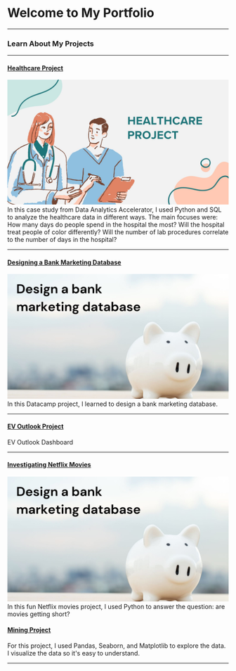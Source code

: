 # Welcome to My Portfolio

---

### Learn About My Projects

---

#### [Healthcare Project](https://www.datacamp.com/datalab/w/b222f704-6d6d-4807-b5e3-728af2ddf03e/edit)
<img src="images/Green Orange Blue Creative Healthcare Facility Presentation.jpg?raw=true"/>
In this case study from Data Analytics Accelerator, I used Python and SQL to analyze the healthcare data in different ways. 
The main focuses were:
How many days do people spend in the hospital the most?
Will the hospital treat people of color differently?
Will the number of lab procedures correlate to the number of days in the hospital? 

---

#### [Designing a Bank Marketing Database](https://www.datacamp.com/datalab/w/247c326d-aee5-4ddb-a0fe-d58086d9be5c/edit)
<img src="images/Design a bank marketing database.jpg?raw=true"/>
In this Datacamp project, I learned to design a bank marketing database. 

---

#### [EV Outlook Project](https://public.tableau.com/app/profile/jiabao.zhang/viz/EVoutlook2023/Dashboard1?publish=yes)

EV Outlook Dashboard

---

#### [Investigating Netflix Movies](https://www.datacamp.com/datalab/w/667a79a7-597d-4301-87ae-508851aabba1/edit)
<img src="images/Design a bank marketing database.jpg?raw=true"/>
In this fun Netflix movies project, I used Python to answer the question: are movies getting short? 

#### [Mining Project](https://www.datacamp.com/datalab/w/869bd308-fcdb-473b-a865-e12f68a594c9/edit)
For this project, I used Pandas, Seaborn, and Matplotlib to explore the data. I visualize the data so it's easy to understand.  

---

